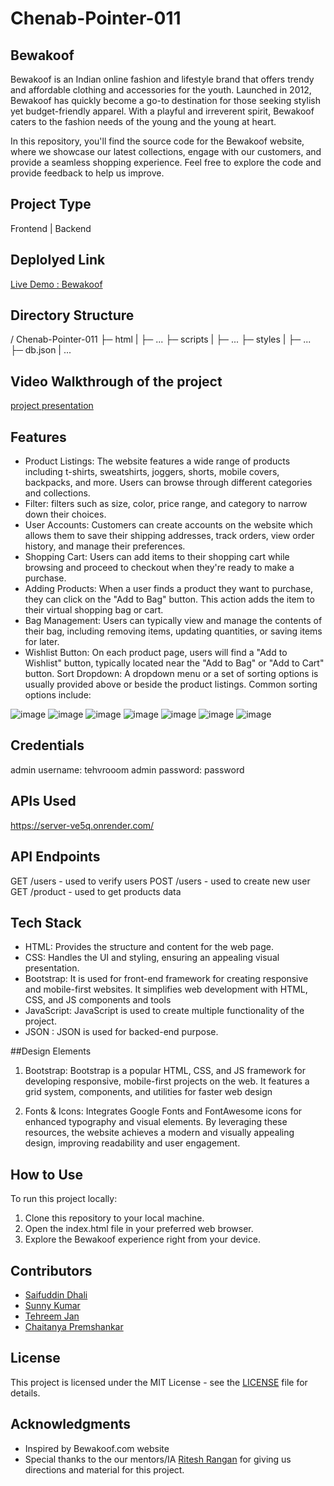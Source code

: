 # Chenab-Pointer-011

## Bewakoof
Bewakoof is an Indian online fashion and lifestyle brand that offers trendy and affordable clothing and accessories for the youth. Launched in 2012, Bewakoof has quickly become a go-to destination for those seeking stylish yet budget-friendly apparel. With a playful and irreverent spirit, Bewakoof caters to the fashion needs of the young and the young at heart.

In this repository, you'll find the source code for the Bewakoof website, where we showcase our latest collections, engage with our customers, and provide a seamless shopping experience. Feel free to explore the code and provide feedback to help us improve.

## Project Type
Frontend | Backend

## Deplolyed Link
<a href="https://bewakoooff.netlify.app/html/index.html">Live Demo : Bewakoof</a>

## Directory Structure
/ Chenab-Pointer-011
├─ html
|  ├─ ...
├─  scripts
|  ├─ ...
├─  styles
|  ├─ ...
├─ db.json
|
...
## Video Walkthrough of the project
<a href="https://www.youtube.com/watch?v=2N29GB4qw9">project presentation</a>

## Features

- Product Listings: The website features a wide range of products including t-shirts, sweatshirts, joggers, shorts, mobile covers, backpacks, and more. Users can browse through different categories and collections.
- Filter: filters such as size, color, price range, and category to narrow down their choices.
- User Accounts: Customers can create accounts on the website which allows them to save their shipping addresses, track orders, view order history, and manage their preferences.
- Shopping Cart: Users can add items to their shopping cart while browsing and proceed to checkout when they're ready to make a purchase.
- Adding Products: When a user finds a product they want to purchase, they can click on the "Add to Bag" button. This action adds the item to their virtual shopping bag or cart.
- Bag Management: Users can typically view and manage the contents of their bag, including removing items, updating quantities, or saving items for later.
- Wishlist Button: On each product page, users will find a "Add to Wishlist" button, typically located near the "Add to Bag" or "Add to Cart" button.
Sort Dropdown: A dropdown menu or a set of sorting options is usually provided above or beside the product listings. Common sorting options include:


![image](https://github.com/saif520/Chenab-Pointer-011/assets/62957608/2567431c-253a-4e08-a268-886b648649b0)
![image](https://github.com/saif520/Chenab-Pointer-011/assets/62957608/3776604c-83c6-49ba-8811-15f2854b10fc)
![image](https://github.com/saif520/Chenab-Pointer-011/assets/62957608/3440cbcd-d3d1-437c-89bc-531d41f067f8)
![image](https://github.com/saif520/Chenab-Pointer-011/assets/62957608/c62a96dd-2cf0-411a-8c2e-01a76a18b0e2)
![image](https://github.com/saif520/Chenab-Pointer-011/assets/62957608/d24e5cd5-8c94-434b-8f05-c996775c8122)
![image](https://github.com/saif520/Chenab-Pointer-011/assets/62957608/4a7a6090-766f-435b-ac23-109668f56de7)
![image](https://github.com/saif520/Chenab-Pointer-011/assets/62957608/696dd0ae-3adb-47f7-9a58-56156bbabb7b)


## Credentials
admin username: tehvrooom
admin password: password

## APIs Used
https://server-ve5q.onrender.com/

## API Endpoints
GET /users - used to verify users
POST /users - used to create new user
GET /product - used to get products data

## Tech Stack

  - HTML: Provides the structure and content for the web page.
  - CSS: Handles the UI and styling, ensuring an appealing visual presentation.
  - Bootstrap: It is used for front-end framework for creating responsive and mobile-first websites. It simplifies web development with HTML, CSS, and JS components and tools
  - JavaScript: JavaScript is used to create multiple functionality of the project.
  - JSON : JSON is used for backed-end purpose.

 ##Design Elements

   1. Bootstrap: Bootstrap is a popular HTML, CSS, and JS framework for developing responsive, mobile-first projects on the web. It features a grid system, components, and utilities for faster web design

  2. Fonts & Icons: Integrates Google Fonts and FontAwesome icons for enhanced typography and visual elements. By leveraging these resources, the website achieves a modern and visually appealing design, improving readability and user engagement.

## How to Use

To run this project locally:

  1. Clone this repository to your local machine.
  2. Open the index.html file in your preferred web browser.
  3. Explore the Bewakoof experience right from your device.

## Contributors

  - <a href="https://github.com/saif520">Saifuddin Dhali</a>
  - <a href="https://github.com/aniyant">Sunny Kumar</a>
  - <a href="https://github.com/mohammadtehreem">Tehreem Jan</a>
  - <a href="https://github.com/Chaitanya-05">Chaitanya Premshankar</a>

## License

  This project is licensed under the MIT License - see the <a href="#">LICENSE</a> file for details.

## Acknowledgments

  - Inspired by Bewakoof.com website
  - Special thanks to the our mentors/IA <a href="#">Ritesh Rangan</a> for giving us directions and material for this project.
